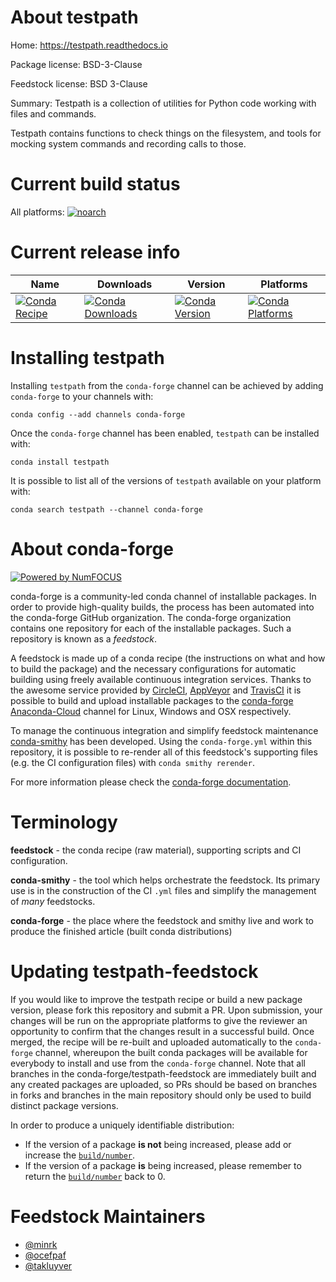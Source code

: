 <!--
# -*- mode: jinja -*-
-->

About testpath
==============

Home: https://testpath.readthedocs.io

Package license: BSD-3-Clause

Feedstock license: BSD 3-Clause

Summary: Testpath is a collection of utilities for Python code working with files and commands.

Testpath contains functions to check things on the filesystem,
and tools for mocking system commands and recording calls to those.


Current build status
====================

All platforms:
[![noarch](https://img.shields.io/circleci/project/github/conda-forge/testpath-feedstock/master.svg?label=noarch)](https://circleci.com/gh/conda-forge/testpath-feedstock)

Current release info
====================

| Name | Downloads | Version | Platforms |
| --- | --- | --- | --- |
| [![Conda Recipe](https://img.shields.io/badge/recipe-testpath-green.svg)](https://anaconda.org/conda-forge/testpath) | [![Conda Downloads](https://img.shields.io/conda/dn/conda-forge/testpath.svg)](https://anaconda.org/conda-forge/testpath) | [![Conda Version](https://img.shields.io/conda/vn/conda-forge/testpath.svg)](https://anaconda.org/conda-forge/testpath) | [![Conda Platforms](https://img.shields.io/conda/pn/conda-forge/testpath.svg)](https://anaconda.org/conda-forge/testpath) |

Installing testpath
===================

Installing `testpath` from the `conda-forge` channel can be achieved by adding `conda-forge` to your channels with:

```
conda config --add channels conda-forge
```

Once the `conda-forge` channel has been enabled, `testpath` can be installed with:

```
conda install testpath
```

It is possible to list all of the versions of `testpath` available on your platform with:

```
conda search testpath --channel conda-forge
```


About conda-forge
=================

[![Powered by NumFOCUS](https://img.shields.io/badge/powered%20by-NumFOCUS-orange.svg?style=flat&colorA=E1523D&colorB=007D8A)](http://numfocus.org)

conda-forge is a community-led conda channel of installable packages.
In order to provide high-quality builds, the process has been automated into the
conda-forge GitHub organization. The conda-forge organization contains one repository
for each of the installable packages. Such a repository is known as a *feedstock*.

A feedstock is made up of a conda recipe (the instructions on what and how to build
the package) and the necessary configurations for automatic building using freely
available continuous integration services. Thanks to the awesome service provided by
[CircleCI](https://circleci.com/), [AppVeyor](https://www.appveyor.com/)
and [TravisCI](https://travis-ci.org/) it is possible to build and upload installable
packages to the [conda-forge](https://anaconda.org/conda-forge)
[Anaconda-Cloud](https://anaconda.org/) channel for Linux, Windows and OSX respectively.

To manage the continuous integration and simplify feedstock maintenance
[conda-smithy](https://github.com/conda-forge/conda-smithy) has been developed.
Using the ``conda-forge.yml`` within this repository, it is possible to re-render all of
this feedstock's supporting files (e.g. the CI configuration files) with ``conda smithy rerender``.

For more information please check the [conda-forge documentation](https://conda-forge.org/docs/).

Terminology
===========

**feedstock** - the conda recipe (raw material), supporting scripts and CI configuration.

**conda-smithy** - the tool which helps orchestrate the feedstock.
                   Its primary use is in the construction of the CI ``.yml`` files
                   and simplify the management of *many* feedstocks.

**conda-forge** - the place where the feedstock and smithy live and work to
                  produce the finished article (built conda distributions)


Updating testpath-feedstock
===========================

If you would like to improve the testpath recipe or build a new
package version, please fork this repository and submit a PR. Upon submission,
your changes will be run on the appropriate platforms to give the reviewer an
opportunity to confirm that the changes result in a successful build. Once
merged, the recipe will be re-built and uploaded automatically to the
`conda-forge` channel, whereupon the built conda packages will be available for
everybody to install and use from the `conda-forge` channel.
Note that all branches in the conda-forge/testpath-feedstock are
immediately built and any created packages are uploaded, so PRs should be based
on branches in forks and branches in the main repository should only be used to
build distinct package versions.

In order to produce a uniquely identifiable distribution:
 * If the version of a package **is not** being increased, please add or increase
   the [``build/number``](https://conda.io/docs/user-guide/tasks/build-packages/define-metadata.html#build-number-and-string).
 * If the version of a package **is** being increased, please remember to return
   the [``build/number``](https://conda.io/docs/user-guide/tasks/build-packages/define-metadata.html#build-number-and-string)
   back to 0.

Feedstock Maintainers
=====================

* [@minrk](https://github.com/minrk/)
* [@ocefpaf](https://github.com/ocefpaf/)
* [@takluyver](https://github.com/takluyver/)

